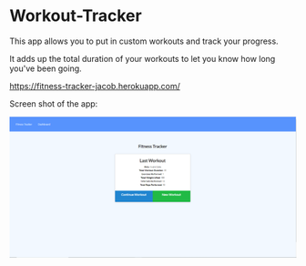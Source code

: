 # Workout-Tracker

This app allows you to put in custom workouts and track your progress.

It adds up the total duration of your workouts to let you know how long you've been going. 

https://fitness-tracker-jacob.herokuapp.com/

Screen shot of the app:

![screenshot](./imgs/fitness-tracker.png)